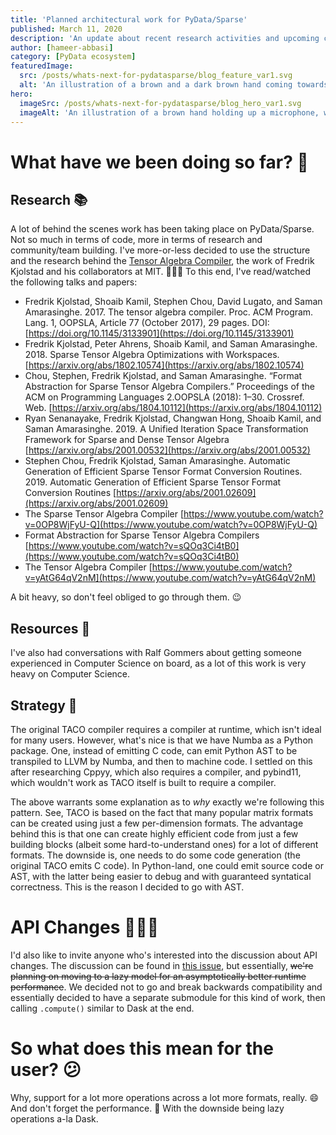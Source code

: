 ```yaml
---
title: 'Planned architectural work for PyData/Sparse'
published: March 11, 2020
description: 'An update about recent research activities and upcoming changes'
author: [hameer-abbasi]
category: [PyData ecosystem]
featuredImage:
  src: /posts/whats-next-for-pydatasparse/blog_feature_var1.svg
  alt: 'An illustration of a brown and a dark brown hand coming towards each other to pass a business card with the logo of Quansight Labs.'
hero:
  imageSrc: /posts/whats-next-for-pydatasparse/blog_hero_var1.svg
  imageAlt: 'An illustration of a brown hand holding up a microphone, with some graphical elements highlighting the top of the microphone.'
---
```


# What have we been doing so far? 🤔
## Research 📚
A lot of behind the scenes work has been taking place on PyData/Sparse. Not so much in terms of code, more in terms of research and community/team building. I've more-or-less decided to use the structure and the research behind the [Tensor Algebra Compiler](https://github.com/tensor-compiler/taco), the work of Fredrik Kjolstad and his collaborators at MIT. 🙇🏻‍♂️ To this end, I've read/watched the following talks and papers:

* Fredrik Kjolstad, Shoaib Kamil, Stephen Chou, David Lugato, and Saman Amarasinghe. 2017. The tensor algebra compiler. Proc. ACM Program. Lang. 1, OOPSLA, Article 77 (October 2017), 29 pages. DOI:[https://doi.org/10.1145/3133901](https://doi.org/10.1145/3133901)
* Fredrik Kjolstad, Peter Ahrens, Shoaib Kamil, and Saman Amarasinghe. 2018. Sparse Tensor Algebra Optimizations with Workspaces. [https://arxiv.org/abs/1802.10574](https://arxiv.org/abs/1802.10574)
* Chou, Stephen, Fredrik Kjolstad, and Saman Amarasinghe. “Format Abstraction for Sparse Tensor Algebra Compilers.” Proceedings of the ACM on Programming Languages 2.OOPSLA (2018): 1–30. Crossref. Web. [https://arxiv.org/abs/1804.10112](https://arxiv.org/abs/1804.10112)
* Ryan Senanayake, Fredrik Kjolstad, Changwan Hong, Shoaib Kamil, and Saman Amarasinghe. 2019. A Unified Iteration Space Transformation Framework for Sparse and Dense Tensor Algebra [https://arxiv.org/abs/2001.00532](https://arxiv.org/abs/2001.00532)
* Stephen Chou, Fredrik Kjolstad, Saman Amarasinghe. Automatic Generation of Efficient Sparse Tensor Format Conversion Routines. 2019. Automatic Generation of Efficient Sparse Tensor Format Conversion Routines [https://arxiv.org/abs/2001.02609](https://arxiv.org/abs/2001.02609)
* The Sparse Tensor Algebra Compiler [https://www.youtube.com/watch?v=0OP8WjFyU-Q](https://www.youtube.com/watch?v=0OP8WjFyU-Q)
* Format Abstraction for Sparse Tensor Algebra Compilers [https://www.youtube.com/watch?v=sQOq3Ci4tB0](https://www.youtube.com/watch?v=sQOq3Ci4tB0)
* The Tensor Algebra Compiler [https://www.youtube.com/watch?v=yAtG64qV2nM](https://www.youtube.com/watch?v=yAtG64qV2nM)

A bit heavy, so don't feel obliged to go through them. 😉

## Resources 👥
I've also had conversations with Ralf Gommers about getting someone experienced in Computer Science on board, as a lot of this work is very heavy on Computer Science.

## Strategy 🦾
The original TACO compiler requires a compiler at runtime, which isn't ideal for many users. However, what's nice is that we have Numba as a Python package. One, instead of emitting C code, can emit Python AST to be transpiled to LLVM by Numba, and then to machine code. I settled on this after researching Cppyy, which also requires a compiler, and pybind11, which wouldn't work as TACO itself is built to require a compiler.

The above warrants some explanation as to _why_ exactly we're following this pattern. See, TACO is based on the fact that many popular matrix formats can be created using just a few per-dimension formats. The advantage behind this is that one can create highly efficient
code from just a few building blocks (albeit some hard-to-understand ones) for a lot of different formats. The downside is, one needs to do some code generation (the original TACO emits C code). In Python-land, one could emit source code or AST, with the latter being easier to debug and with guaranteed syntatical correctness. This is the reason I decided to go with AST.


# API Changes 👨🏻‍💻
I'd also like to invite anyone who's interested into the discussion about API changes. The discussion can be found in [this issue](https://github.com/pydata/sparse/issues/326), but essentially, ~~we're planning on moving to a lazy model for an asymptotically better runtime performance~~. We decided not to go and break backwards compatibility and essentially decided to have a separate submodule for this kind of work, then calling `.compute()` similar to Dask at the end.

# So what does this mean for the user? 😕
Why, support for a lot more operations across a lot more formats, really. 😄 And don't forget the performance. 🚀 With the downside being lazy operations a-la Dask.
